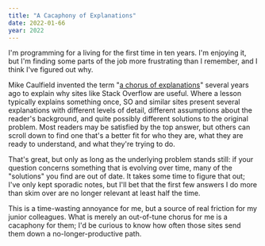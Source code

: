 ```yaml
---
title: "A Cacaphony of Explanations"
date: 2022-01-66
year: 2022
---
```


I'm programming for a living for the first time in ten years.
I'm enjoying it,
but I'm finding some parts of the job more frustrating than I remember,
and I think I've figured out why.

Mike Caulfield invented the term
"[a chorus of explanations](https://hapgood.us/2016/05/13/choral-explanations/)"
several years ago
to explain why sites like Stack Overflow are useful.
Where a lesson typically explains something once,
SO and similar sites present several explanations
with different levels of detail,
different assumptions about the reader's background,
and quite possibly different solutions to the original problem.
Most readers may be satisfied by the top answer,
but others can scroll down to find one that's a better fit for who they are,
what they are ready to understand,
and what they're trying to do.

That's great,
but only as long as the underlying problem stands still:
if your question concerns something that is evolving over time,
many of the "solutions" you find are out of date.
It takes some time to figure that out;
I've only kept sporadic notes,
but I'll bet that the first few answers I do more than skim over
are no longer relevant at least half the time.

This is a time-wasting annoyance for me,
but a source of real friction for my junior colleagues.
What is merely an out-of-tune chorus for me is a cacaphony for them;
I'd be curious to know how often those sites send them down a no-longer-productive path.
